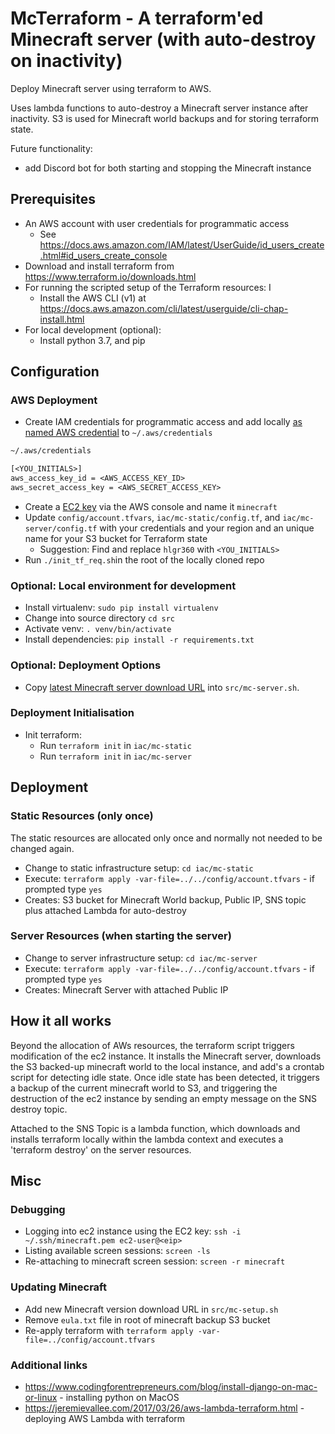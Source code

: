 # McTerraform - A terraform'ed Minecraft server (with auto-destroy on inactivity) 

Deploy Minecraft server using terraform to AWS. 

Uses lambda functions to auto-destroy a Minecraft server instance after inactivity. S3 is used for Minecraft world backups and for storing terraform state. 

Future functionality:
* add Discord bot for both starting and stopping the Minecraft instance

## Prerequisites
* An AWS account with user credentials for programmatic access
  * See <https://docs.aws.amazon.com/IAM/latest/UserGuide/id_users_create.html#id_users_create_console>
* Download and install terraform from <https://www.terraform.io/downloads.html>
* For running the scripted setup of the Terraform resources: I
  * Install the AWS CLI (v1) at <https://docs.aws.amazon.com/cli/latest/userguide/cli-chap-install.html>
* For local development (optional): 
  * Install python 3.7, and pip

## Configuration

### AWS Deployment
* Create IAM credentials for programmatic access and add locally [as named AWS credential](https://docs.aws.amazon.com/cli/latest/userguide/cli-chap-configure.html) to `~/.aws/credentials`

```txt
~/.aws/credentials

[<YOU_INITIALS>]
aws_access_key_id = <AWS_ACCESS_KEY_ID>
aws_secret_access_key = <AWS_SECRET_ACCESS_KEY>
```

* Create a [EC2 key](https://docs.aws.amazon.com/AWSEC2/latest/UserGuide/ec2-key-pairs.html) via the AWS console and name it `minecraft`
* Update `config/account.tfvars`, `iac/mc-static/config.tf`, and `iac/mc-server/config.tf` with your credentials and your region and an unique name for your S3 bucket for Terraform state
   * Suggestion: Find and replace `hlgr360` with `<YOU_INITIALS>`
* Run `./init_tf_req.sh`in the root of the locally cloned repo

### Optional: Local environment for development
* Install virtualenv: `sudo pip install virtualenv`
* Change into source directory `cd src` 
* Activate venv: `. venv/bin/activate`
* Install dependencies: `pip install -r requirements.txt`

### Optional: Deployment Options
* Copy [latest Minecraft server download URL](https://www.minecraft.net/en-us/download/server/) into `src/mc-server.sh`.

### Deployment Initialisation
* Init terraform: 
  * Run `terraform init` in `iac/mc-static`
  * Run `terraform init` in `iac/mc-server`

## Deployment
### Static Resources (only once)
The static resources are allocated only once and normally not needed to be changed again.

* Change to static infrastructure setup: `cd iac/mc-static`
* Execute: `terraform apply -var-file=../../config/account.tfvars` - if prompted type `yes`
* Creates: S3 bucket for Minecraft World backup, Public IP, SNS topic plus attached Lambda for auto-destroy

### Server Resources (when starting the server)
* Change to server infrastructure setup: `cd iac/mc-server`
* Execute: `terraform apply -var-file=../../config/account.tfvars` - if prompted type `yes`
* Creates: Minecraft Server with attached Public IP

## How it all works
Beyond the allocation of AWs resources, the terraform script triggers modification of the ec2 instance. It installs the Minecraft server, downloads the S3 backed-up minecraft world to the local instance, and add's a crontab script for detecting idle state. Once idle state has been detected, it triggers a backup of the current minecraft world to S3, and triggering the destruction of the ec2 instance by sending an empty message on the SNS destroy topic.

Attached to the SNS Topic is a lambda function, which downloads and installs terraform locally within the lambda context and executes a 'terraform destroy' on the server resources.

## Misc
### Debugging
* Logging into ec2 instance using the EC2 key: `ssh -i ~/.ssh/minecraft.pem ec2-user@<eip>`
* Listing available screen sessions: `screen -ls`
* Re-attaching to minecraft screen session: `screen -r minecraft`

### Updating Minecraft
* Add new Minecraft version download URL in `src/mc-setup.sh`
* Remove `eula.txt` file in root of minecraft backup S3 bucket
* Re-apply terraform with `terraform apply -var-file=../config/account.tfvars`

### Additional links
* https://www.codingforentrepreneurs.com/blog/install-django-on-mac-or-linux - installing python on MacOS
* https://jeremievallee.com/2017/03/26/aws-lambda-terraform.html - deploying AWS Lambda with terraform
